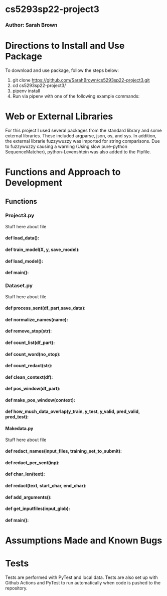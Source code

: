 # cs5293sp22-project3

### Author: Sarah Brown

# Directions to Install and Use Package
To download and use package, follow the steps below:

1. git clone https://github.com/SarahBrown/cs5293sp22-project3.git
2. cd cs5293sp22-project3/
3. pipenv install
4. Run via pipenv with one of the following example commands:

# Web or External Libraries
For this project I used several packages from the standard library and some external libraries. These included argparse, json, os, and sys. In addition, the external librarie fuzzywuzzy was imported for string comparisons. Due to fuzzywuzzy causing a warning (Using slow pure-python SequenceMatcher), python-Levenshtein was also added to the Pipfile.

# Functions and Approach to Development

## Functions

### Project3.py
Stuff here about file

#### def load_data():

#### def train_model(X, y, save_model):

#### def load_model():

#### def main():

### Dataset.py
Stuff here about file

#### def process_sent(df_part,save_data):

#### def normalize_names(name):

#### def remove_stop(str):

#### def count_list(df_part):

#### def count_word(no_stop):

#### def count_redact(str):

#### def clean_context(df):

#### def pos_window(df_part):

#### def make_pos_window(context):

#### def how_much_data_overlap(y_train, y_test, y_valid, pred_valid, pred_test):

#### Makedata.py
Stuff here about file

#### def redact_names(input_files, training_set_to_submit):
         
#### def redact_per_sent(inp):

#### def char_len(text):

#### def redact(text, start_char, end_char):

#### def add_arguments():

#### def get_inputfiles(input_glob):

#### def main():

# Assumptions Made and Known Bugs

# Tests
Tests are performed with PyTest and local data. Tests are also set up with Github Actions and PyTest to run automatically when code is pushed to the repository.

